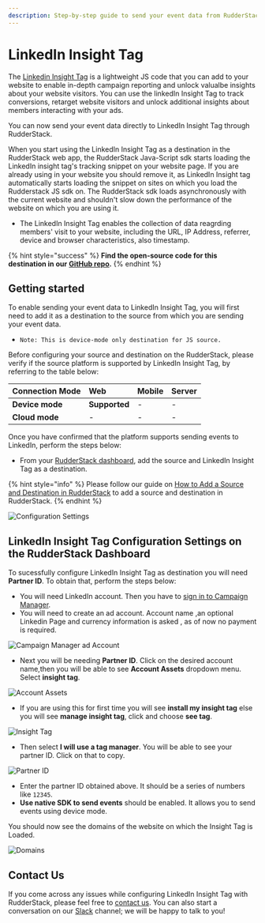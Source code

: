 ```yaml
---
description: Step-by-step guide to send your event data from RudderStack to LinkedIn Insight Tag.
---
```


# LinkedIn Insight Tag 

The [Linkedin Insight Tag](https://business.linkedin.com/marketing-solutions/insight-tag) is a lightweight JS code that you can add to your website to enable in-depth campaign reporting and unlock valualbe insights about your website visitors. You can use the linkedIn Insight Tag to track conversions, retarget website visitors and unlock additional insights about members interacting with your ads.

You can now send your event data directly to LinkedIn Insight Tag through RudderStack.

When you start using the LinkedIn Insight Tag as a destination in the RudderStack web app, the RudderStack Java-Script sdk starts loading the LinkedIn insight tag's tracking snippet on your website page. If you are already using in your website you should remove it, as LinkedIn Insight tag automatically starts loading the snippet on sites on which you load the Rudderstack JS sdk on. The RudderStack sdk loads asynchronously with the current website and shouldn't slow down the performance of the website on which you are using it.

* The LinkedIn Insight Tag enables the collection of data reagrding members' visit to your website, including the URL, IP Address, referrer, device and browser characteristics, also timestamp.

{% hint style="success" %}
**Find the open-source code for this destination in our** [**GitHub repo**](https://github.com/rudderlabs/rudder-sdk-js/tree/production/integrations)**.**
{% endhint %}

## Getting started

To enable sending your event data to LinkedIn Insight Tag, you will first need to add it as a destination to the source from which you are sending your event data.

* `Note: This is device-mode only destination for JS source.`

Before configuring your source and destination on the RudderStack, please verify if the source platform is supported by LinkedIn Insight Tag, by referring to the table below:

| **Connection Mode** | **Web** | **Mobile** | **Server** |
| :--- | :--- | :--- | :--- |
| **Device mode** | **Supported** | - | - |
| **Cloud mode** | - | - | - |

Once you have confirmed that the platform supports sending events to LinkedIn, perform the steps below:

* From your [RudderStack dashboard](https://app.rudderstack.com/), add the source and LinkedIn Insight Tag as a destination.

{% hint style="info" %}
Please follow our guide on [How to Add a Source and Destination in RudderStack](https://docs.rudderstack.com/how-to-guides/adding-source-and-destination-rudderstack) to add a source and destination in RudderStack.
{% endhint %}

![Configuration Settings](https://user-images.githubusercontent.com/59817155/123381912-f36d8980-d5ae-11eb-9f4c-cb75fb42ba47.png)

## LinkedIn Insight Tag Configuration Settings on the RudderStack Dashboard

To sucessfully configure LinkedIn Insight Tag as destination you will need **Partner ID**. To obtain that, perform the steps below:


* You will need LinkedIn account. Then you have to [sign in to Campaign Manager](https://www.linkedin.com/campaignmanager/login).
* You will need to create an ad account. Account name ,an optional Linkedin Page and currency information is asked , as of now no payment is required.

![Campaign Manager ad Account](https://user-images.githubusercontent.com/59817155/123381910-f23c5c80-d5ae-11eb-843c-5b1a0e4dedd2.png)

* Next you will be needing **Partner ID**. Click on the desired account name,then you will be able to see **Account Assets** dropdown menu. Select **insight tag**.

![Account Assets](https://user-images.githubusercontent.com/59817155/123381898-f0729900-d5ae-11eb-9cfa-f5063eeebb81.png)

* If you are using this for first time you will see **install my insight tag** else you will see **manage insight tag**, click and choose **see tag**.

![Insight Tag](https://user-images.githubusercontent.com/59817155/123381916-f4062000-d5ae-11eb-945a-960e2dce869e.png)

* Then select **I will use a tag manager**. You will be able to see your partner ID. Click on that to copy.

![Partner ID](https://user-images.githubusercontent.com/59817155/123381921-f49eb680-d5ae-11eb-9135-48b3e6f7aac7.png)

* Enter the partner ID obtained above. It should be a series of numbers like `12345`.
* **Use native SDK to send events** should be enabled. It allows you to send events using device mode.

You should now see the domains of the website on which the Insight Tag is Loaded.

![Domains](https://user-images.githubusercontent.com/59817155/123381914-f36d8980-d5ae-11eb-91a1-31f90e7e3557.png)

## Contact Us

If you come across any issues while configuring LinkedIn Insight Tag with RudderStack, please feel free to [contact us](mailto:docs@rudderstack.com). You can also start a conversation on our [Slack](https://resources.rudderstack.com/join-rudderstack-slack) channel; we will be happy to talk to you!
